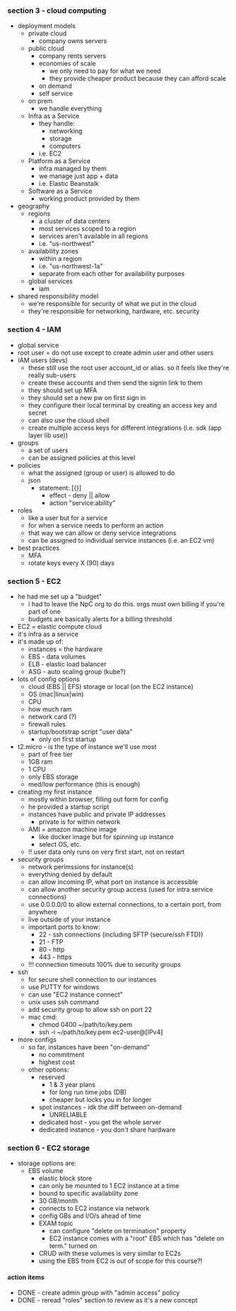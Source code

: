 ### section 3 - cloud computing
- deployment models
    - private cloud
        - company owns servers
    - public cloud
        - company rents servers
        - economies of scale
            - we only need to pay for what we need
            - they provide cheaper product because they can afford scale
        - on demand
        - self service
    - on prem
        - we handle everything
    - Infra as a Service
        - they handle:
            - networking
            - storage
            - computers
        - i.e. EC2
    - Platform as a Service
        - infra managed by them
        - we manage just app + data
        - i.e. Elastic Beanstalk
    - Software as a Service
        - working product provided by them
- geography
    - regions
        - a cluster of data centers
        - most services scoped to a region
        - services aren't available in all regions
        - i.e. "us-northwest"
    - availability zones
        - within a region
        - i.e. "us-northwest-1a"
        - separate from each other for availability purposes
    - global services
        - iam
- shared responsibility model
    - we're responsible for security of what we put in the cloud
    - they're responsible for networking, hardware, etc. security

### section 4 - IAM
- global service
- root user = do not use except to create admin user and other users
- IAM users (devs)
    - these still use the root user account_id or alias. so it feels like they're really sub-users
    - create these accounts and then send the signin link to them
    - they should set up MFA
    - they should set a new pw on first sign in
    - they configure their local terminal by creating an access key and secret
    - can also use the cloud shell
    - create multiple access keys for different integrations (i.e. sdk (app layer lib use))
- groups
    - a set of users
    - can be assigned policies at this level
- policies
    - what the assigned (group or user) is allowed to do
    - json
        - statement: [{}]
            - effect - deny || allow
            - action "service:ability"
- roles
    - like a user but for a service
    - for when a service needs to perform an action
    - that way we can allow or deny service integrations
    - can be assigned to individual service instances (i.e. an EC2 vm)
- best practices
    - MFA
    - rotate keys every X (90) days

### section 5 - EC2
- he had me set up a "budget"
    - i had to leave the NpC org to do this. orgs must own billing if you're part of one
    - budgets are basically alerts for a billing threshold
- EC2 = elastic compute cloud
- it's infra as a service
- it's made up of:
    - instances = the hardware
    - EBS - data volumes
    - ELB - elastic load balancer
    - ASG - auto scaling group (kube?)
- lots of config options
    - cloud (EBS || EFS) storage or local (on the EC2 instance)
    - OS (mac|linux|win)
    - CPU
    - how much ram
    - network card (?)
    - firewall rules
    - startup/bootstrap script "user data"
        - only on first startup
- t2.micro - is the type of instance we'll use most
    - part of free tier
    - 1GB ram
    - 1 CPU
    - only EBS storage
    - med/low performance (this is enough)
- creating my first instance
    - mostly within browser, filling out form for config
    - he provided a startup script
    - instances have public and private IP addresses
        - private is for within network
    - AMI = amazon machine image
        - like docker image but for spinning up instance
        - select OS, etc.
    - !! user data only runs on very first start, not on restart
- security groups
    - network perimssions for instance(s)
    - everything denied by default
    - can allow incoming IP, what port on instance is accessible
    - can allow another security group access (used for intra service connections)
    - use 0.0.0.0/0 to allow external connections, to a certain port, from anywhere
    - live outside of your instance
    - important ports to know:
        - 22 - ssh connections (including SFTP (secure/ssh FTD))
        - 21 - FTP
        - 80 - http
        - 443 - https
    - !!! connection timeouts 100% due to security groups
- ssh
    - for secure shell connection to our instances
    - use PUTTY for windows
    - can use "EC2 instance connect"
    - unix uses ssh command
    - add security group to allow ssh on port 22
    - mac cmd:
        - chmod 0400 ~/path/to/key.pem
        - ssh -i ~/path/to/key.pem ec2-user@[IPv4]
- more configs
    - so far, instances have been "on-demand"
        - no commitment
        - highest cost
    - other options:
        - reserved
            - 1 & 3 year plans
            - for long run time jobs (DB)
            - cheaper but locks you in for longer
        - spot instances - idk the diff between on-demand
            - UNRELIABLE
        - dedicated host - you get the whole server
        - dedicated instance - you don't share hardware
### section 6 - EC2 storage
- storage options are:
    - EBS volume
        - elastic block store
        - can only be mounted to 1 EC2 instance at a time
        - bound to specific availability zone
        - 30 GB/month
        - connects to EC2 instance via network
        - config GBs and I/O/s ahead of time
        - EXAM topic
            - can configure "delete on termination" property
            - EC2 instance comes with a "root" EBS which has "delete on term." turned on
        - CRUD with these volumes is very similar to EC2s
        - using the EBS from EC2 is out of scope for this course?!


#### action items
- DONE - create admin group with "admin access" policy
- DONE - reread "roles" section to review as it's a new concept






